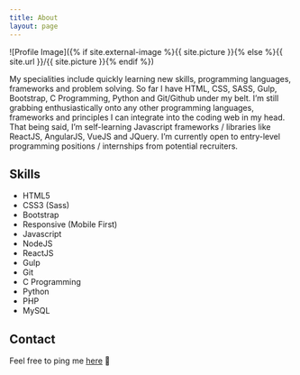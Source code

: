 ```yaml
---
title: About
layout: page
---
```

![Profile Image]({% if site.external-image %}{{ site.picture }}{% else %}{{ site.url }}/{{ site.picture }}{% endif %})

<p>My specialities include quickly learning new skills, programming languages, frameworks and problem solving. So far I have HTML, CSS, SASS, Gulp, Bootstrap, C Programming, Python and Git/Github under my belt. I’m still grabbing enthusiastically onto any other programming languages, frameworks and principles I can integrate into the coding web in my head. That being said, I’m self-learning Javascript frameworks / libraries like ReactJS, AngularJS, VueJS and JQuery. I’m currently open to entry-level programming positions / internships from potential recruiters.</p>

<h2>Skills</h2>

<ul class="skill-list">
	<li>HTML5</li>
	<li>CSS3 (Sass)</li>
	<li>Bootstrap</li>
	<li>Responsive (Mobile First)</li>
	<li>Javascript</li>
	<li>NodeJS</li>
	<li>ReactJS</li>
	<li>Gulp</li>
	<li>Git</li>
	<li>C Programming</li>
	<li>Python</li>
	<li>PHP</li>
	<li>MySQL</li>	
	
</ul>

<h2>Contact</h2>

Feel free to ping me <a href="mailto:mail@abinbabu.in">here</a> 📧
